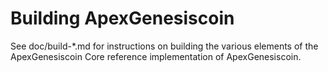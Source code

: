 Building ApexGenesiscoin
================

See doc/build-*.md for instructions on building the various
elements of the ApexGenesiscoin Core reference implementation of ApexGenesiscoin.
